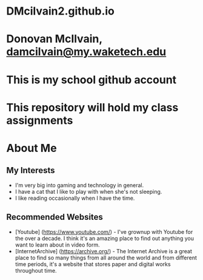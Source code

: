 # DMcilvain2.github.io 
# Donovan McIlvain, damcilvain@my.waketech.edu
# This is my school github account 
# This repository will hold my class assignments
# About Me
## My Interests
* I'm very big into gaming and technology in general.
* I have a cat that I like to play with when she's not sleeping.
* I like reading occasionally when I have the time.
## Recommended Websites
- [Youtube] (https://www.youtube.com/) - I've grownup with Youtube for the over a decade. I think it's an amazing place to find out anything you want to learn about in video form.
- [InternetArchive] (https://archive.org/) - The Internet Archive is a great place to find so many things from all around the world and from different time periods, it's a website that stores paper and digital works throughout time.